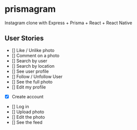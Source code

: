 # prismagram
Instagram clone with Express + Prisma + React + React Native


## User Stories

- [] Like / Unlike photo
- [] Comment on a photo
- [] Search by user
- [] Search by location
- [] See user profile
- [] Follow / Unfollow User
- [] See the full photo
- [] Edit my profile
- [x] Create account
- [] Log in
- [] Upload photo
- [] Edit the photo
- [] See the feed